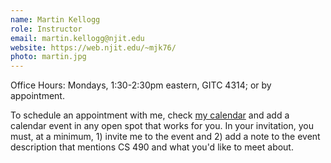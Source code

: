 ```yaml
---
name: Martin Kellogg
role: Instructor
email: martin.kellogg@njit.edu
website: https://web.njit.edu/~mjk76/
photo: martin.jpg
---
```

Office Hours: Mondays, 1:30-2:30pm eastern, GITC 4314; or by appointment.

To schedule an appointment with me, check [my calendar](https://calendar.google.com/calendar/u/0?cid=bWprNzZAbmppdC5lZHU)
and add a calendar event in any open spot that works for you. In your invitation, you must, at a minimum, 1) invite me to the event
and 2) add a note to the event description that mentions CS 490 and what you'd like to meet about.